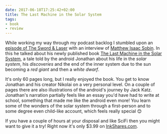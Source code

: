 ```yaml
---
date: 2017-06-18T17:25:42+02:00
title: The Last Machine in the Solar System
tags:
- book
- review
---
```


While working my way through my podcast backlog I stumbled upon
an
[episode of The Sword & Laser](http://swordandlaser.com/home/2017/4/19/sl-podcast-289-love-letter-to-the-solar-system) with
an interview of [Matthew Isaac Sobin](https://twitter.com/writermattisaac). In
this he talked about his newly published
book
[The Last Machine in the Solar System](https://www.amazon.com/Last-Machine-Solar-System/dp/1942645198/?tag=theswoandlas-20),
a tale told by the android Jonathan about his life in the *solar system*, his
*discoveries* and the end of the inner system due to the sun becoming a *red
giant* and then a *white dwarf*.

It's only 60 pages long, but I really enjoyed the book. You get to know Jonathan
and his creator Nikolai on a very personal level. On a couple of pages there are
also illustrations of the android's journey by Jack Katz. Jonathan's narration
partially feels like an essay you'd have had to write at school, something that
made me like the android even more! You learn some of the wonders of the solar
system through a first-person and to some degree even child-like account, which
feels really special 😊

If you have a couple of hours at your disposal and like SciFi then you might
want to give it a try! Right now it's only $3.99
on
[InkShares.com](https://www.inkshares.com/books/the-last-machine-in-the-solar-system).
